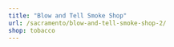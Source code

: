 ```yaml
---
title: "Blow and Tell Smoke Shop"
url: /sacramento/blow-and-tell-smoke-shop-2/
shop: tobacco
---
```

